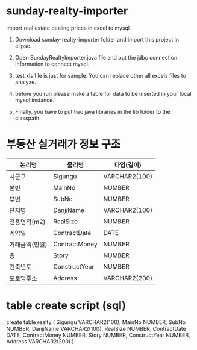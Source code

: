 # sunday-realty-importer
import real estate dealing prices in excel to mysql


1. Download sunday-realty-importer folder and import this project in elipse.

2. Open SundayRealtyImporter.java file and put the jdbc connection information to connect mysql.

3. test.xls file is just for sample. You can replace other all excels files to analyze.

4. before you run please make a table for data to be inserted in your local mysql instance.

5. Finally, you have to put two java libraries in the lib folder to the classpath. 



# 부동산 실거래가 정보 구조

| 논리명 | 물리명 | 타입(길이) |
|--|--|--|
|시군구	|				Sigungu	|		VARCHAR2(100)|
|본번		|			MainNo		|	NUMBER|
|부번		|			SubNo		|	NUMBER|
|단지명	|				DanjiName	|	VARCHAR2(100)|
|전용면적(m2)	|		RealSize	|	NUMBER|
|계약일			|		ContractDate|	DATE|
|거래금액(만원)	|		ContractMoney	|NUMBER|
|층			|			Story	|		NUMBER|
|건축년도|				ConstructYear |  NUMBER|
|도로명주소	|			Address|			VARCHAR2(200)|


# table create script (sql)

create table realty (
Sigungu			VARCHAR2(100),
MainNo			NUMBER,
SubNo			NUMBER,
DanjiName		VARCHAR2(100),
RealSize		NUMBER,
ContractDate	DATE,
ContractMoney	NUMBER,
Story			NUMBER,
ConstructYear   NUMBER,
Address			VARCHAR2(200)
)
